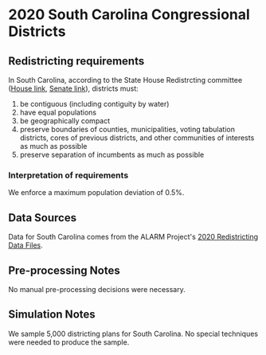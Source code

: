 # 2020 South Carolina Congressional Districts

## Redistricting requirements
In South Carolina, according to the State House Redistrcting committee ([House link](https://redistricting.schouse.gov/docs/2021%20Redistricting%20Guidelines.pdf), [Senate link](https://redistricting.scsenate.gov/)), districts must:

1. be contiguous (including contiguity by water)
1. have equal populations
1. be geographically compact
1. preserve boundaries of counties, municipalities, voting tabulation districts, cores of previous districts, and other communities of interests as much as possible
1. preserve separation of incumbents as much as possible




### Interpretation of requirements
We enforce a maximum population deviation of 0.5%.

## Data Sources
Data for South Carolina comes from the ALARM Project's [2020 Redistricting Data Files](https://alarm-redist.github.io/posts/2021-08-10-census-2020/).

## Pre-processing Notes
No manual pre-processing decisions were necessary.

## Simulation Notes
We sample 5,000 districting plans for South Carolina.
No special techniques were needed to produce the sample.
